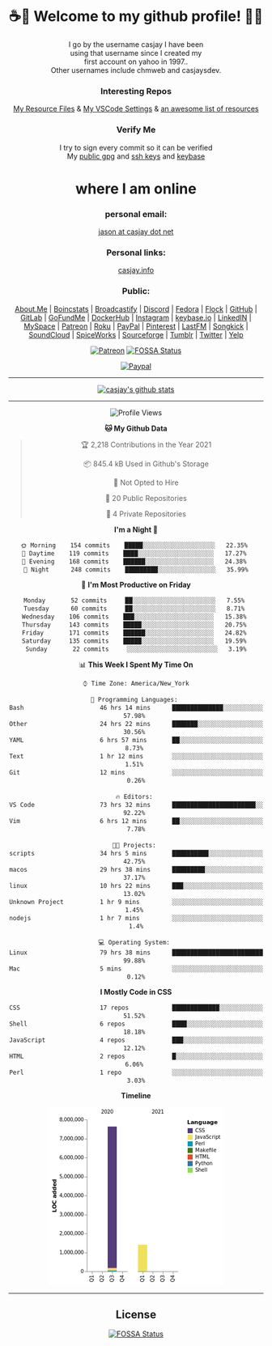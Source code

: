 <div align="center">  
  
# <strong> ☕👋 Welcome to my github profile! 👋🚀 </strong>  
  
I go by the username casjay I have been  
using that username since I created my  
first account on yahoo in 1997..  
Other usernames include chmweb and casjaysdev.  
  
### <strong> Interesting Repos </strong>  
[My Resource Files](https://github.com/casjay/resources) & 
[My VSCode Settings](https://github.com/casjay/vs-code) & 
[an awesome list of resources](https://github.com/casjay/awesome)
  
### <strong> Verify Me </strong>
I try to sign every commit so it can be verified  
My [public gpg](https://github.com/casjay/public/raw/master/jason.asc) and 
[ssh keys](https://github.com/casjay/public/raw/master/ssh_id.pub) and 
[keybase](https://keybase.io/casjay)  
  
# <strong> where I am online </strong>  
  
### <strong> personal email: </strong>  
[jason at casjay dot net](mailto:jason@casjay.net)  

### <strong> Personal links: </strong>  
[casjay.info](http://casjay.info)  
  
### <strong> Public: </strong>  
[About.Me](https://about.me/casjay) | 
[Boincstats](https://boincstats.com/en/page/profile/user/34665/) | 
[Broadcastify](http://www.radioreference.com/apps/user/?uid=184850) | 
[Discord](https://discord.gg/z2wS84v) | 
[Fedora](https://copr.fedorainfracloud.org/coprs/casjay) | 
[Flock](http://casjay.flock.com) | 
[GitHub](http://github.com/casjay) | 
[GitLab](http://gitlab.com/casjay) | 
[GoFundMe](https://www.gofundme.com/casjay) | 
[DockerHub](https://hub.docker.com/r/casjay/) | 
[Instagram](https://www.instagram.com/casjay/) | 
[keybase.io](http://keybase.io/casjay) | 
[LinkedIN](http://linkedin.com/in/casjay) | 
[MySpace](https://myspace.com/casjay) | 
[Patreon](https://www.patreon.com/casjay) | 
[Roku](https://my.roku.com/add/casjaysdev) | 
[PayPal](https://paypal.me/casjaysdev) | 
[Pinterest](https://www.pinterest.com/casjaysdev) | 
[LastFM](https://www.last.fm/user/Casjay) | 
[Songkick](https://www.songkick.com/users/casjay) | 
[SoundCloud](https://soundcloud.com/casjay) | 
[SpiceWorks](https://community.spiceworks.com/people/casjay) | 
[Sourceforge](https://sourceforge.net/u/chmweb/profile/) | 
[Tumblr](https://casjay.tumblr.com) | 
[Twitter](https://twitter.com/casjay) | 
[Yelp](https://www.yelp.com/user_details?userid=vSxaZZdqte5WhkOlsPqReQ)  
  
[![Patreon](https://img.shields.io/badge/patreon-donate-orange.svg)](https://www.patreon.com/casjay) [![FOSSA Status](https://app.fossa.com/api/projects/git%2Bgithub.com%2Fcasjay%2Fcasjay.svg?type=shield)](https://app.fossa.com/projects/git%2Bgithub.com%2Fcasjay%2Fcasjay?ref=badge_shield)

[![Paypal](https://img.shields.io/badge/Donate-PayPal-green.svg)](https://www.paypal.me/casjaysdev)  
  
---
[![casjay's github stats](https://gh-readme-stats.casjay.now.sh/api/?theme=dracula&username=casjay&show_icons=true)](https://github.com/casjay)  
  
---
<!--START_SECTION:waka-->
![Profile Views](http://img.shields.io/badge/Profile%20Views-62-blue)

**🐱 My Github Data** 

> 🏆 2,218 Contributions in the Year 2021
 > 
> 📦 845.4 kB Used in Github's Storage 
 > 
> 🚫 Not Opted to Hire
 > 
> 📜 20 Public Repositories 
 > 
> 🔑 4 Private Repositories  
 > 
**I'm a Night 🦉** 

```text
🌞 Morning    154 commits    █████░░░░░░░░░░░░░░░░░░░░   22.35% 
🌆 Daytime    119 commits    ████░░░░░░░░░░░░░░░░░░░░░   17.27% 
🌃 Evening    168 commits    ██████░░░░░░░░░░░░░░░░░░░   24.38% 
🌙 Night      248 commits    █████████░░░░░░░░░░░░░░░░   35.99%

```
📅 **I'm Most Productive on Friday** 

```text
Monday       52 commits     ██░░░░░░░░░░░░░░░░░░░░░░░   7.55% 
Tuesday      60 commits     ██░░░░░░░░░░░░░░░░░░░░░░░   8.71% 
Wednesday    106 commits    ███░░░░░░░░░░░░░░░░░░░░░░   15.38% 
Thursday     143 commits    █████░░░░░░░░░░░░░░░░░░░░   20.75% 
Friday       171 commits    ██████░░░░░░░░░░░░░░░░░░░   24.82% 
Saturday     135 commits    █████░░░░░░░░░░░░░░░░░░░░   19.59% 
Sunday       22 commits     ░░░░░░░░░░░░░░░░░░░░░░░░░   3.19%

```


📊 **This Week I Spent My Time On** 

```text
⌚︎ Time Zone: America/New_York

💬 Programming Languages: 
Bash                     46 hrs 14 mins      ██████████████░░░░░░░░░░░   57.98% 
Other                    24 hrs 22 mins      ███████░░░░░░░░░░░░░░░░░░   30.56% 
YAML                     6 hrs 57 mins       ██░░░░░░░░░░░░░░░░░░░░░░░   8.73% 
Text                     1 hr 12 mins        ░░░░░░░░░░░░░░░░░░░░░░░░░   1.51% 
Git                      12 mins             ░░░░░░░░░░░░░░░░░░░░░░░░░   0.26%

🔥 Editors: 
VS Code                  73 hrs 32 mins      ███████████████████████░░   92.22% 
Vim                      6 hrs 12 mins       ██░░░░░░░░░░░░░░░░░░░░░░░   7.78%

🐱‍💻 Projects: 
scripts                  34 hrs 5 mins       ██████████░░░░░░░░░░░░░░░   42.75% 
macos                    29 hrs 38 mins      █████████░░░░░░░░░░░░░░░░   37.17% 
linux                    10 hrs 22 mins      ███░░░░░░░░░░░░░░░░░░░░░░   13.02% 
Unknown Project          1 hr 9 mins         ░░░░░░░░░░░░░░░░░░░░░░░░░   1.45% 
nodejs                   1 hr 7 mins         ░░░░░░░░░░░░░░░░░░░░░░░░░   1.4%

💻 Operating System: 
Linux                    79 hrs 38 mins      █████████████████████████   99.88% 
Mac                      5 mins              ░░░░░░░░░░░░░░░░░░░░░░░░░   0.12%

```

**I Mostly Code in CSS** 

```text
CSS                      17 repos            █████████████░░░░░░░░░░░░   51.52% 
Shell                    6 repos             ████░░░░░░░░░░░░░░░░░░░░░   18.18% 
JavaScript               4 repos             ███░░░░░░░░░░░░░░░░░░░░░░   12.12% 
HTML                     2 repos             █░░░░░░░░░░░░░░░░░░░░░░░░   6.06% 
Perl                     1 repo              ░░░░░░░░░░░░░░░░░░░░░░░░░   3.03%

```


**Timeline**

![Chart not found](https://raw.githubusercontent.com/casjay/casjay/master/charts/bar_graph.png) 


<!--END_SECTION:waka-->
  
---

## License
[![FOSSA Status](https://app.fossa.com/api/projects/git%2Bgithub.com%2Fcasjay%2Fcasjay.svg?type=large)](https://app.fossa.com/projects/git%2Bgithub.com%2Fcasjay%2Fcasjay?ref=badge_large)

</div>  
